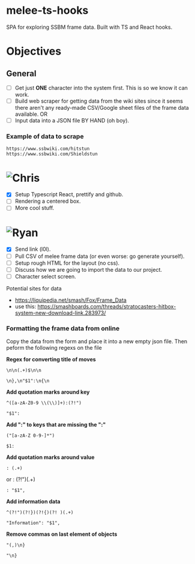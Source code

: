 # melee-ts-hooks
SPA for exploring SSBM frame data. Built with TS and React hooks.

# Objectives

## General

- [ ] Get just **ONE** character into the system first. This is so we know it can work.
- [ ] Build web scraper for getting data from the wiki sites since it seems there aren't any ready-made CSV/Google sheet files of the frame data available.
OR
- [ ] Input data into a JSON file BY HAND (oh boy).

### Example of data to scrape
    https://www.ssbwiki.com/hitstun
    https://www.ssbwiki.com/Shieldstun

<h1><img src="https://lingtalfi.com/services/pngtext?color=000099&size=28&text=Chris&fbclid=IwAR3qk6w0lJpQYHj4Lav3_550XSrTGZLBvoYJsE7eZx9WBu3rr3cpq9wIo6o" alt="Chris"title="Chris"></h1>

- [x] Setup Typescript React, prettify and github.
- [ ] Rendering a centered box.
- [ ] More cool stuff.

<h1><img src="https://lingtalfi.com/services/pngtext?color=aa5522&size=28&text=Ryan&fbclid=IwAR3qk6w0lJpQYHj4Lav3_550XSrTGZLBvoYJsE7eZx9WBu3rr3cpq9wIo6o" alt="Ryan" title="Ryan"></h1>

- [x] Send link (l0l).
- [ ] Pull CSV of melee frame data (or even worse: go generate yourself).
- [ ] Setup rough HTML for the layout (no css).
- [ ] Discuss how we are going to import the data to our project.
- [ ] Character select screen.

Potential sites for data

* https://liquipedia.net/smash/Fox/Frame_Data
* use this: https://smashboards.com/threads/stratocasters-hitbox-system-new-download-link.283973/

### Formatting the frame data from online

Copy the data from the form and place it into a new empty json file.
Then peform the following regexs on the file


**Regex for converting title of moves**

    \n\n(.+)$\n\n

    \n},\n"$1":\n{\n

**Add quotation marks around key**

    ^([a-zA-Z0-9 \\(\\)]+):(?!")

    "$1":

**Add ":" to keys that are missing the ":"**

    ("[a-zA-Z 0-9-]*") 

    $1: 

**Add quotation marks around value**

    : (.+)
or
    : (?!")(.+)

    : "$1",

**Add information data**

    ^(?!")(?!})(?!{)(?! )(.+)
    
    "Information": "$1",

**Remove commas on last element of objects**

    "(,)\n}

    "\n}

